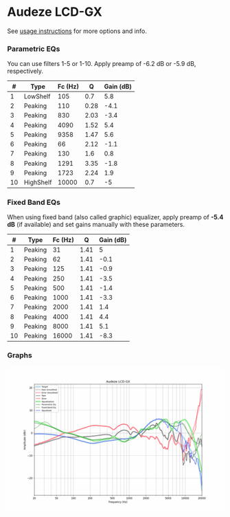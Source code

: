 # Audeze LCD-GX
See [usage instructions](https://github.com/jaakkopasanen/AutoEq#usage) for more options and info.

### Parametric EQs
You can use filters 1-5 or 1-10. Apply preamp of -6.2 dB or -5.9 dB, respectively.

|   # | Type      |   Fc (Hz) |    Q |   Gain (dB) |
|-----|-----------|-----------|------|-------------|
|   1 | LowShelf  |       105 | 0.7  |         5.8 |
|   2 | Peaking   |       110 | 0.28 |        -4.1 |
|   3 | Peaking   |       830 | 2.03 |        -3.4 |
|   4 | Peaking   |      4090 | 1.52 |         5.4 |
|   5 | Peaking   |      9358 | 1.47 |         5.6 |
|   6 | Peaking   |        66 | 2.12 |        -1.1 |
|   7 | Peaking   |       130 | 1.6  |         0.8 |
|   8 | Peaking   |      1291 | 3.35 |        -1.8 |
|   9 | Peaking   |      1723 | 2.24 |         1.9 |
|  10 | HighShelf |     10000 | 0.7  |        -5   |

### Fixed Band EQs
When using fixed band (also called graphic) equalizer, apply preamp of **-5.4 dB** (if available) and set gains manually with these parameters.

|   # | Type    |   Fc (Hz) |    Q |   Gain (dB) |
|-----|---------|-----------|------|-------------|
|   1 | Peaking |        31 | 1.41 |         5   |
|   2 | Peaking |        62 | 1.41 |        -0.1 |
|   3 | Peaking |       125 | 1.41 |        -0.9 |
|   4 | Peaking |       250 | 1.41 |        -3.5 |
|   5 | Peaking |       500 | 1.41 |        -1.4 |
|   6 | Peaking |      1000 | 1.41 |        -3.3 |
|   7 | Peaking |      2000 | 1.41 |         1.4 |
|   8 | Peaking |      4000 | 1.41 |         4.4 |
|   9 | Peaking |      8000 | 1.41 |         5.1 |
|  10 | Peaking |     16000 | 1.41 |        -8.3 |

### Graphs
![](./Audeze%20LCD-GX.png)
